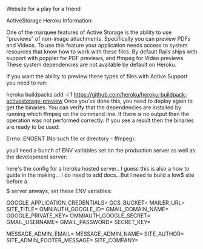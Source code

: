 Website for a play for a friend

ActiveStorage Heroku Information:

One of the marquee features of Active Storage is the ability to use “previews” of non-image attachments. Specifically you can preview PDFs and Videos. To use this feature your application needs access to system resources that know how to work with these files. By default Rails ships with support with poppler for PDF previews, and ffmpeg for Video previews. These system dependencies are not available by default on Heroku.

If you want the ability to preview these types of files with Active Support you need to run:

heroku buildpacks:add -i 1 https://github.com/heroku/heroku-buildpack-activestorage-preview
Once you’ve done this, you need to deploy again to get the binaries. You can verify that the dependencies are installed by running which ffmpeg on the command line. If there is no output then the operation was not performed correctly. If you see a result then the binaries are ready to be used:

Errno::ENOENT (No such file or directory - ffmpeg):


youll need a bunch of ENV variables set on the production server as well as the development server:

here's the config for a heroku hosted server.. I guess this is also a how to guide in the making... I do need to add docs.. But I need to build a low$ site before a $$$$$ server anways, set these ENV variables:

GOOGLE_APPLICATION_CREDENTIALS=
GCS_BUCKET=
MAILER_URL=
SITE_TITLE=
OMNIAUTH_GOOGLE_ID=
GMAIL_DOMAIN_NAME=
GOOGLE_PRIVATE_KEY=
OMMIAUTH_GOOGLE_SECRET=
GMAIL_USERNAME=
GMAIL_PASSWORD=
SECRET_KEY=

MESSAGE_ADMIN_EMAIL=
MESSAGE_ADMIN_NAME=
SITE_AUTHOR=
SITE_ADMIN_FOOTER_MESSAGE=
SITE_COMPANY=